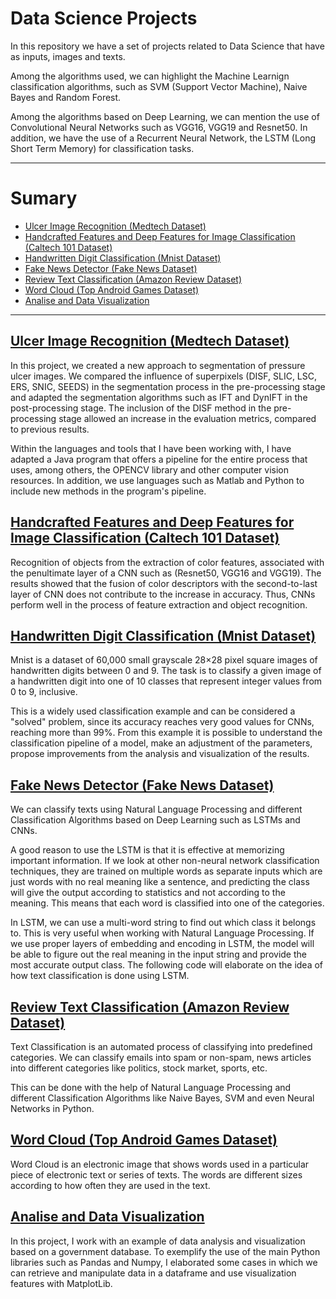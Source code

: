 # Data Science Projects

In this repository we have a set of projects related to Data Science that have as inputs, images and texts.

Among the algorithms used, we can highlight the Machine Learnign classification algorithms, such as SVM (Support Vector Machine), Naive Bayes and Random Forest.

Among the algorithms based on Deep Learning, we can mention the use of Convolutional Neural Networks such as VGG16, VGG19 and Resnet50. In addition, we have the use of a Recurrent Neural Network, the LSTM (Long Short Term Memory) for classification tasks.

---
# Sumary
  - [Ulcer Image Recognition (Medtech Dataset)](#ulcer-image-recognition-medtech-dataset)
  - [Handcrafted Features and Deep Features for Image Classification (Caltech 101 Dataset)](#handcrafted-features-and-deep-features-for-image-classification-caltech-101-dataset)
  - [Handwritten Digit Classification (Mnist Dataset)](#handwritten-digit-classification-mnist-dataset)
  - [Fake News Detector (Fake News Dataset)](#fake-news-detector-fake-news-dataset)
  - [Review Text Classification (Amazon Review Dataset)](#review-text-classification-amazon-review-dataset)
  - [Word Cloud (Top Android Games Dataset)](#word-cloud-top-android-games-dataset)
  - [Analise and Data Visualization](#analise-and-data-visualization)
---

## [Ulcer Image Recognition (Medtech Dataset)]()

In this project, we created a new approach to segmentation of pressure ulcer images. We compared the influence of superpixels (DISF, SLIC, LSC, ERS, SNIC, SEEDS) in the segmentation process in the pre-processing stage and adapted the segmentation algorithms such as IFT and DynIFT in the post-processing stage. The inclusion of the DISF method in the pre-processing stage allowed an increase in the evaluation metrics, compared to previous results.

Within the languages and tools that I have been working with, I have adapted a Java program that offers a pipeline for the entire process that uses, among others, the OPENCV library and other computer vision resources. In addition, we use languages such as Matlab and Python to include new methods in the program's pipeline.

## [Handcrafted Features and Deep Features for Image Classification (Caltech 101 Dataset)](https://github.com/fellipeassuncao/data-science-projects/tree/main/handcrafted-deep-features)

Recognition of objects from the extraction of color features, associated with the penultimate layer of a CNN such as (Resnet50, VGG16 and VGG19). The results showed that the fusion of color descriptors with the second-to-last layer of CNN does not contribute to the increase in accuracy. Thus, CNNs perform well in the process of feature extraction and object recognition.

## [Handwritten Digit Classification (Mnist Dataset)](https://github.com/fellipeassuncao/data-science-projects/blob/main/handwritten-digits/HANDWRITTEN-DIGITS.py)

Mnist is a dataset of 60,000 small grayscale 28×28 pixel square images of handwritten digits between 0 and 9. The task is to classify a given image of a handwritten digit into one of 10 classes that represent integer values from 0 to 9, inclusive.

This is a widely used classification example and can be considered a "solved" problem, since its accuracy reaches very good values for CNNs, reaching more than 99%. From this example it is possible to understand the classification pipeline of a model, make an adjustment of the parameters, propose improvements from the analysis and visualization of the results.

## [Fake News Detector (Fake News Dataset)](https://github.com/fellipeassuncao/data-science-projects/blob/main/fake-news/NLP_CLASSIFICA%C3%87%C3%83O_DE_FAKE_NEWS_USANDO_DEEP_LEARNING.ipynb)

We can classify texts using Natural Language Processing and different Classification Algorithms based on Deep Learning such as LSTMs and CNNs.

A good reason to use the LSTM is that it is effective at memorizing important information. If we look at other non-neural network classification techniques, they are trained on multiple words as separate inputs which are just words with no real meaning like a sentence, and predicting the class will give the output according to statistics and not according to the meaning. This means that each word is classified into one of the categories.

In LSTM, we can use a multi-word string to find out which class it belongs to. This is very useful when working with Natural Language Processing. If we use proper layers of embedding and encoding in LSTM, the model will be able to figure out the real meaning in the input string and provide the most accurate output class. The following code will elaborate on the idea of how text classification is done using LSTM.

## [Review Text Classification (Amazon Review Dataset)](https://github.com/fellipeassuncao/data-science-projects/blob/main/review-classification/CLASSIFICA%C3%87%C3%83O_DE_TEXTO_USANDO_MACHINE_LEARNING.ipynb)

Text Classification is an automated process of classifying into predefined categories. We can classify emails into spam or non-spam, news articles into different categories like politics, stock market, sports, etc.

This can be done with the help of Natural Language Processing and different Classification Algorithms like Naive Bayes, SVM and even Neural Networks in Python.

## [Word Cloud (Top Android Games Dataset)](https://github.com/fellipeassuncao/data-science-projects/blob/main/wordcloud/WORD_CLOUD.ipynb)

Word Cloud is an electronic image that shows words used in a particular piece of electronic text or series of texts. The words are different sizes according to how often they are used in the text. 

## [Analise and Data Visualization](https://github.com/fellipeassuncao/data-science-projects/blob/main/data-analise/ANALISE_E_VISUALIZA%C3%87%C3%83O_DOS_DADOS.ipynb)

In this project, I work with an example of data analysis and visualization based on a government database. To exemplify the use of the main Python libraries such as Pandas and Numpy, I elaborated some cases in which we can retrieve and manipulate data in a dataframe and use visualization features with MatplotLib.


